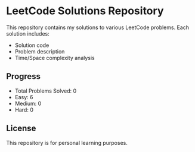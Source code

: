 # LeetCode Solutions Repository

This repository contains my solutions to various LeetCode problems. Each solution includes:
- Solution code
- Problem description
- Time/Space complexity analysis

## Progress
- Total Problems Solved: 0
- Easy: 6
- Medium: 0
- Hard: 0

## License
This repository is for personal learning purposes.
